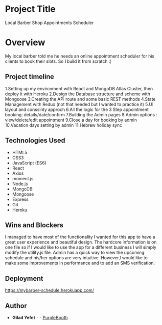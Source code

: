 # Project Title
Local Barber Shop Appointments Scheduler

# Overview
My local barber told me he needs an online appointment scheduler for his clients to book their slots. So I build it from scratch :)

## Project timeline 

1.Setting up my environment with React and MongoDB Atlas Cluster, then deploy it with Heroku
2.Design the Database structure and scheme with Mongoose
3.Creating the API route and some basic REST methods
4.State Management with Redux (not that needed but I wanted to practice it)
5.UI layout and conssinty approch
6.All the logic for the 3 Step appointment booking: details/date/confirm
7.Building the Admin pages 
8.Admin options : view/delete/edit appointment
9.Close a day for booking by admin
10.Vacation days setting by admin
11.Hebrew holiday sync

## Technologies Used

* HTML5
* CSS3
* JavaScript (ES6)
* React
* Axios
* moment.js
* Node.js
* MongoDB
* Mongoose
* Express
* Git
* Heroku

## Wins and Blockers

I managed to have most of the functionality I wanted for this app to have a great user experience
and beautiful design. The hardcore information is on one file so if I would like to use the app for a different business I will simply modify the utility.js file. Admin has a quick way to view the upcoming schedule and his/her options are very intuitive. However,I would like to make some improvements in performance and to add an SMS verification.


## Deployment
 
https://mybarber-schedule.herokuapp.com/
 
## Author
 
* **Gilad Yefet** -  - [PurpleBooth](https://github.com/gilad18)


